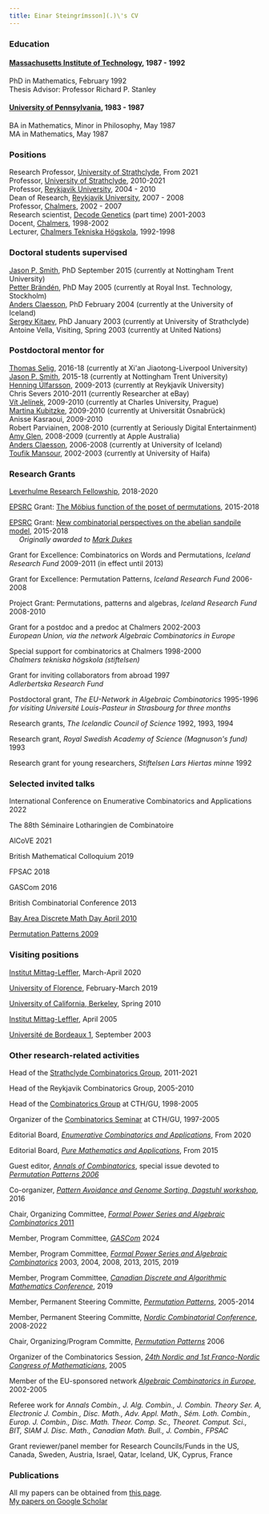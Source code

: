 ```yaml
---
title: Einar Steingrímsson](.)\'s CV
---
```


### Education

#### [Massachusetts Institute of Technology](http://math.mit.edu), 1987 - 1992

PhD in Mathematics, February 1992\
Thesis Advisor: Professor Richard P. Stanley

#### [University of Pennsylvania](http://www.math.upenn.edu), 1983 - 1987

BA in Mathematics, Minor in Philosophy, May 1987\
MA in Mathematics, May 1987

### Positions

Research Professor, [University of
Strathclyde](http://www.strath.ac.uk/), From 2021\
Professor, [University of Strathclyde](http://www.strath.ac.uk/),
2010-2021\
Professor, [Reykjavik University](http://www.ru.is), 2004 - 2010\
Dean of Research, [Reykjavik University](http://www.ru.is), 2007 - 2008\
Professor, [Chalmers](http://www.chalmers.se/math/EN/), 2002 - 2007\
Research scientist, [Decode Genetics](http://www.decode.com) (part time)
2001-2003\
Docent, [Chalmers](http://www.chalmers.se/math/EN/), 1998-2002\
Lecturer, [Chalmers Tekniska Högskola](http://www.chalmers.se/math/EN/),
1992-1998

### Doctoral students supervised

[Jason P. Smith](https://jasonpsmith.github.io/), PhD September 2015
(currently at Nottingham Trent University)\
[Petter Brändén](http://www.math.kth.se/~pbranden/), PhD May 2005
(currently at Royal Inst. Technology, Stockholm)\
[Anders Claesson](http://akc.is/), PhD February 2004 (currently at the
University of Iceland)\
[Sergey Kitaev](http://personal.strath.ac.uk/sergey.kitaev/index.html),
PhD January 2003 (currently at University of Strathclyde)\
Antoine Vella, Visiting, Spring 2003 (currently at United Nations)

### Postdoctoral mentor for

[Thomas
Selig](https://scholar.xjtlu.edu.cn/en/persons/ThomasSelig),
2016-18 (currently at Xi\'an Jiaotong-Liverpool University)\
[Jason P. Smith](https://jasonpsmith.github.io/), 2015-18 (currently at
Nottingham Trent University)\
[Henning Úlfarsson](https://permutatriangle.github.io/authors/ulfarsson.html/), 2009-2013 (currently
at Reykjavík University)\
Chris Severs 2010-2011 (currently Researcher at eBay)\
[Vít Jelínek](http://kam.mff.cuni.cz/~jelinek/), 2009-2010 (currently at
Charles University, Prague)\
[Martina
Kubitzke](https://tina.juhnix.net/),
2009-2010 (currently at Universität Osnabrück)\
Anisse Kasraoui, 2009-2010\
Robert Parviainen, 2008-2010 (currently at Seriously Digital
Entertainment)\
[Amy Glen](https://amyglen.wordpress.com/), 2008-2009 (currently at
Apple Australia)\
[Anders Claesson](http://akc.is/), 2006-2008 (currently at University of
Iceland)\
[Toufik Mansour](https://math.haifa.ac.il/toufik/), 2002-2003
(currently at University of Haifa)

### Research Grants

[Leverhulme Research
Fellowship](https://www.leverhulme.ac.uk/research-fellowships-2018),
2018-2020

[EPSRC](https://www.epsrc.ac.uk/) Grant: [The Möbius function of the
poset of
permutations](http://gow.epsrc.ac.uk/NGBOViewGrant.aspx?GrantRef=EP/M027147/1),
2015-2018

[EPSRC](https://www.epsrc.ac.uk/) Grant: [New combinatorial perspectives
on the abelian sandpile
model](http://gow.epsrc.ac.uk/NGBOViewGrant.aspx?GrantRef=EP/M015874/1),
2015-2018\
     *Originally awarded to [Mark Dukes](https://maths.ucd.ie/~dukes//)*

Grant for Excellence: Combinatorics on Words and Permutations, *Iceland
Research Fund* 2009-2011 (in effect until 2013)

Grant for Excellence: Permutation Patterns, *Iceland Research Fund*
2006-2008

Project Grant: Permutations, patterns and algebras, *Iceland Research
Fund* 2008-2010

Grant for a postdoc and a predoc at Chalmers 2002-2003\
*European Union, via the network Algebraic Combinatorics in Europe*

Special support for combinatorics at Chalmers 1998-2000\
*Chalmers tekniska högskola (stiftelsen)*

Grant for inviting collaborators from abroad 1997\
*Adlerbertska Research Fund*

Postdoctoral grant, *The EU-Network in Algebraic Combinatorics*
1995-1996\
*for visiting Université Louis-Pasteur in Strasbourg for three months*

Research grants, *The Icelandic Council of Science* 1992, 1993, 1994

Research grant, *Royal Swedish Academy of Science (Magnuson\'s fund)*
1993

Research grant for young researchers, *Stiftelsen Lars Hiertas minne*
1992

### Selected invited talks

International Conference on Enumerative Combinatorics and Applications
2022

The 88th Séminaire Lotharingien de Combinatoire

AlCoVE 2021

British Mathematical Colloquium 2019

FPSAC 2018

GASCom 2016

British Combinatorial Conference 2013

[Bay Area Discrete Math Day April
2010](https://www.slmath.org/workshops/592)

[Permutation Patterns 2009](https://permutationpatterns.com/history/)

### Visiting positions

[Institut Mittag-Leffler](http://www.mittag-leffler.se), March-April
2020

[University of Florence](https://www.dimai.unifi.it/), February-March
2019

[University of California, Berkeley](http://www.math.berkeley.edu/),
Spring 2010

[Institut Mittag-Leffler](http://www.mittag-leffler.se), April 2005

[Université de Bordeaux 1](http://www.u-bordeaux.fr/), September 2003

### Other research-related activities

Head of the [Strathclyde Combinatorics
Group](http://combinatorics.cis.strath.ac.uk/), 2011-2021

Head of the Reykjavik Combinatorics Group, 2005-2010

Head of the [Combinatorics
Group](http://www.math.chalmers.se/Math/Research/Combinatorics/index.html)
at CTH/GU, 1998-2005

Organizer of the [Combinatorics
Seminar](http://www.math.chalmers.se/Math/Research/Combinatorics/kombseminar.html)
at CTH/GU, 1997-2005

Editorial Board, [*Enumerative Combinatorics and
Applications*](http://ecajournal.haifa.ac.il/), From 2020

Editorial Board, [*Pure Mathematics and
Applications*](http://www.degruyter.com/view/j/puma), From 2015

Guest editor, [*Annals of Combinatorics*](http://www.combinatorics.net),
special issue devoted to [*Permutation Patterns
2006*](http://www.cs.otago.ac.nz/staffpriv/mike/PP2006/Home.html)

Co-organizer, *[Pattern Avoidance and Genome Sorting, Dagstuhl
workshop](https://www.dagstuhl.de/en/program/calendar/semhp/?semnr=16071)*,
2016

Chair, Organizing Committee, [*Formal Power Series and Algebraic
Combinatorics* 2011](http://combinatorics.cis.strath.ac.uk/fpsac2011/)

Member, Program Committee,
[*GASCom*](https://gascom2024.sciencesconf.org/) 2024

Member, Program Committee, [*Formal Power Series and Algebraic
Combinatorics*](http://fpsac.org/) 2003, 2004, 2008, 2013, 2015, 2019

Member, Program Committee, [*Canadian Discrete and Algorithmic
Mathematics Conference*](http://www.sfu.ca/math/canadam2019/), 2019

Member, Permanent Steering Committe, [*Permutation
Patterns*](http://2018.permutationpatterns.com/), 2005-2014

Member, Permanent Steering Committe, [*Nordic Combinatorial
Conference*](http://www.nordiccombinatorics.org/), 2008-2022

Chair, Organizing/Program Committe, [*Permutation
Patterns*](http://www.cs.otago.ac.nz/staffpriv/mike/PP2006/Home.html)
2006

Organizer of the Combinatorics Session, [*24th Nordic and 1st
Franco-Nordic Congress of
Mathematicians*](http://www.raunvis.hi.is/1FrancoNordicCongress), 2005

Member of the EU-sponsored network [*Algebraic Combinatorics in
Europe*](http://www.mat.univie.ac.at/~kratt/ace/), 2002-2005

Referee work for *Annals Combin., J. Alg. Combin., J. Combin. Theory
Ser. A, Electronic J. Combin., Disc. Math., Adv. Appl. Math., Sém. Loth.
Combin., Europ. J. Combin., Disc. Math. Theor. Comp. Sc., Theoret.
Comput. Sci., BIT, SIAM J. Disc. Math., Canadian Math. Bull., J.
Combin., FPSAC*

Grant reviewer/panel member for Research Councils/Funds in the US,
Canada, Sweden, Austria, Israel, Qatar, Iceland, UK, Cyprus, France

### Publications

All my papers can be obtained from [this page](papers.html).\
[My papers on Google
Scholar](http://scholar.google.is/citations?user=njZmYpYAAAAJ&hl=en)
